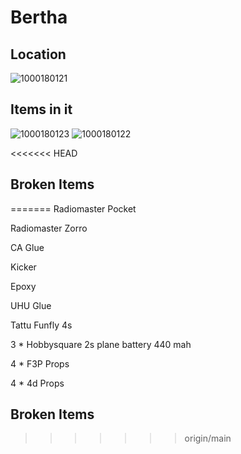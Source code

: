 # Bertha

## Location 
![1000180121](166953887e714a33317948bbc24a447c_MD5.jpg)


## Items in it
![1000180123](a7f57312ce1c870bcdbe4c0c106d80b2_MD5.jpg)
![1000180122](f704324af1ce388daffd0b3caa5e61fb_MD5.jpg)


<<<<<<< HEAD
## Broken Items
=======
Radiomaster Pocket

Radiomaster Zorro

CA Glue

Kicker

Epoxy 

UHU Glue

Tattu Funfly 4s

3 * Hobbysquare 2s plane battery 440 mah

4 * F3P Props

4 * 4d Props


## Broken Items
>>>>>>> origin/main
